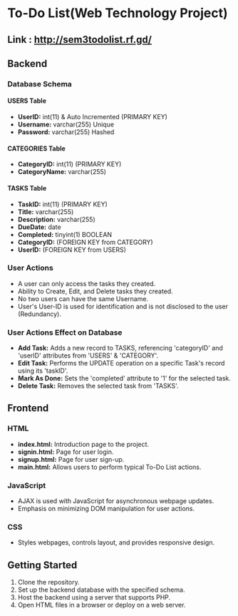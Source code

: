 # To-Do List(Web Technology Project)
## Link : http://sem3todolist.rf.gd/

## Backend

### Database Schema

#### USERS Table

- **UserID:** int(11) & Auto Incremented (PRIMARY KEY)
- **Username:** varchar(255) Unique
- **Password:** varchar(255) Hashed

#### CATEGORIES Table

- **CategoryID:** int(11) (PRIMARY KEY)
- **CategoryName:** varchar(255)

#### TASKS Table

- **TaskID:** int(11) (PRIMARY KEY)
- **Title:** varchar(255)
- **Description:** varchar(255)
- **DueDate:** date
- **Completed:** tinyint(1) BOOLEAN
- **CategoryID:** (FOREIGN KEY from CATEGORY)
- **UserID:** (FOREIGN KEY from USERS)

### User Actions

- A user can only access the tasks they created.
- Ability to Create, Edit, and Delete tasks they created.
- No two users can have the same Username.
- User's User-ID is used for identification and is not disclosed to the user (Redundancy).

### User Actions Effect on Database

- **Add Task:** Adds a new record to TASKS, referencing 'categoryID' and 'userID' attributes from 'USERS' & 'CATEGORY'.
- **Edit Task:** Performs the UPDATE operation on a specific Task's record using its 'taskID'.
- **Mark As Done:** Sets the 'completed' attribute to '1' for the selected task.
- **Delete Task:** Removes the selected task from 'TASKS'.

## Frontend

### HTML

- **index.html:** Introduction page to the project.
- **signin.html:** Page for user login.
- **signup.html:** Page for user sign-up.
- **main.html:** Allows users to perform typical To-Do List actions.

### JavaScript

- AJAX is used with JavaScript for asynchronous webpage updates.
- Emphasis on minimizing DOM manipulation for user actions.

### CSS

- Styles webpages, controls layout, and provides responsive design.

## Getting Started

1. Clone the repository.
2. Set up the backend database with the specified schema.
3. Host the backend using a server that supports PHP.
4. Open HTML files in a browser or deploy on a web server.
